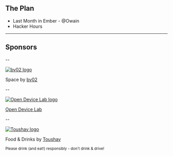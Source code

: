 ## The Plan

- Last Month in Ember - @Owain
- Hacker Hours

---

## Sponsors

--

[![bv02 logo](../../img/sponsors/bv02-logo.jpeg)](http://bv02.com)

Space by [bv02](http://bv02.com)

--

[![Open Device Lab logo](../../img/sponsors/odl.png)](http://www.bv02.com/device-lab)

[Open Device Lab](http://www.bv02.com/device-lab)

--

[![Toushay logo](../../img/sponsors/toushay-logo.png)](http://toushay.com)

Food & Drinks by [Toushay](http://toushay.com)

<small>Please drink (and eat!) responsibly - don't drink & drive!<small>

<!-- ---

## Introductions

- Your name
- What you do
- Ember experience
- Why you're here -->